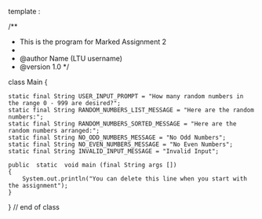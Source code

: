 template : 

/**
 * This is the program for Marked Assignment 2
 *
 * @author Name (LTU username)
 * @version 1.0
 */

class Main {

    static final String USER_INPUT_PROMPT = "How many random numbers in the range 0 - 999 are desired?";
    static final String RANDOM_NUMBERS_LIST_MESSAGE = "Here are the random numbers:";
    static final String RANDOM_NUMBERS_SORTED_MESSAGE = "Here are the random numbers arranged:";
    static final String NO_ODD_NUMBERS_MESSAGE = "No Odd Numbers";
    static final String NO_EVEN_NUMBERS_MESSAGE = "No Even Numbers";
    static final String INVALID_INPUT_MESSAGE = "Invalid Input";
    
    public  static  void main (final String args []) 
    { 
        System.out.println("You can delete this line when you start with the assignment");
    } 
} // end of class
